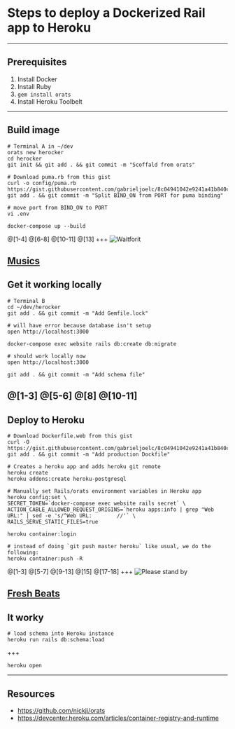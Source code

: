 # Steps to deploy a Dockerized Rail app to Heroku
---
## Prerequisites
1. Install Docker
1. Install Ruby
1. `gem install orats`
1. Install Heroku Toolbelt
---
## Build image
```
# Terminal A in ~/dev
orats new herocker
cd herocker
git init && git add . && git commit -m "Scoffald from orats"

# Download puma.rb from this gist
curl -o config/puma.rb https://gist.githubusercontent.com/gabrieljoelc/8c04941042e9241a41b840cccf1ad5fb/raw/puma.rb
git add . && git commit -m "Split BIND_ON from PORT for puma binding"

# move port from BIND_ON to PORT
vi .env

docker-compose up --build
```
@[1-4]
@[6-8]
@[10-11]
@[13]
+++
![Waitforit](https://i.pinimg.com/originals/c4/32/6f/c4326fa27456770263a4df5bd9d7a4c3.gif)

[Musics](https://youtu.be/VBlFHuCzPgY)
---
## Get it working locally
```
# Terminal B
cd ~/dev/herocker
git add . && git commit -m "Add Gemfile.lock"

# will have error because database isn't setup
open http://localhost:3000

docker-compose exec website rails db:create db:migrate

# should work locally now
open http://localhost:3000

git add . && git commit -m "Add schema file"
```
@[1-3]
@[5-6]
@[8]
@[10-11]
---
## Deploy to Heroku
```
# Download Dockerfile.web from this gist
curl -O https://gist.githubusercontent.com/gabrieljoelc/8c04941042e9241a41b840cccf1ad5fb/raw/Dockerfile.web
git add . && git commit -m "Add production Dockfile"

# Creates a heroku app and adds heroku git remote
heroku create
heroku addons:create heroku-postgresql

# Manually set Rails/orats environment variables in Heroku app
heroku config:set \
SECRET_TOKEN=`docker-compose exec website rails secret` \
ACTION_CABLE_ALLOWED_REQUEST_ORIGINS=`heroku apps:info | grep "Web URL:" | sed -e 's/^Web URL:        //'` \
RAILS_SERVE_STATIC_FILES=true

heroku container:login

# instead of doing `git push master heroku` like usual, we do the following:
heroku container:push -R
```
@[1-3]
@[5-7]
@[9-13]
@[15]
@[17-18]
+++
![Please stand by](https://i.makeagif.com/media/9-03-2015/mPJpu9.gif)

[Fresh Beats](https://youtu.be/G2rLmGdDcUM)
---
## It worky
```
# load schema into Heroku instance
heroku run rails db:schema:load
```
+++
```
heroku open
```
---
## Resources
- https://github.com/nickjj/orats
- https://devcenter.heroku.com/articles/container-registry-and-runtime
